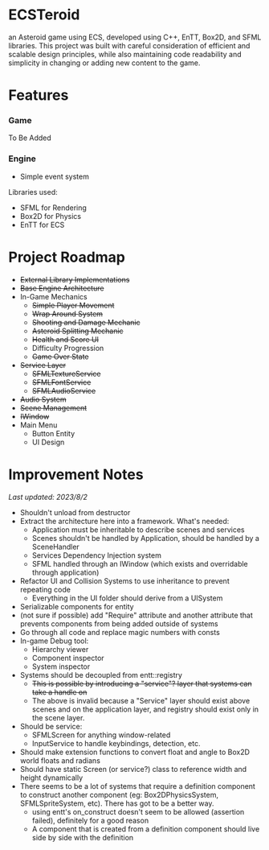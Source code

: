 # ECSTeroid
an Asteroid game using ECS, developed using C++, EnTT, Box2D, and SFML libraries. This project was built with careful consideration of efficient and scalable design principles, while also maintaining code readability and simplicity in changing or adding new content to the game.

# Features
### Game
To Be Added

### Engine
- Simple event system

Libraries used:
- SFML for Rendering
- Box2D for Physics
- EnTT for ECS

# Project Roadmap
- ~~External Library Implementations~~
- ~~Base Engine Architecture~~
- In-Game Mechanics
  - ~~Simple Player Movement~~
  - ~~Wrap Around System~~
  - ~~Shooting and Damage Mechanic~~
  - ~~Asteroid Splitting Mechanic~~
  - ~~Health and Score UI~~
  - Difficulty Progression
  - ~~Game Over State~~
- ~~Service Layer~~
  - ~~SFMLTextureService~~
  - ~~SFMLFontService~~
  - ~~SFMLAudioService~~
- ~~Audio System~~
- ~~Scene Management~~
- ~~IWindow~~
- Main Menu
  - Button Entity
  - UI Design

# Improvement Notes
_Last updated: 2023/8/2_
- Shouldn't unload from destructor
- Extract the architecture here into a framework. What's needed:
  - Application must be inheritable to describe scenes and services
  - Scenes shouldn't be handled by Application, should be handled by a SceneHandler
  - Services Dependency Injection system
  - SFML handled through an IWindow (which exists and overridable through application)
- Refactor UI and Collision Systems to use inheritance to prevent repeating code
  - Everything in the UI folder should derive from a UISystem
- Serializable components for entity
- (not sure if possible) add "Require" attribute and another attribute that prevents components from being added outside of systems
- Go through all code and replace magic numbers with consts
- In-game Debug tool:
  - Hierarchy viewer
  - Component inspector
  - System inspector
- Systems should be decoupled from entt::registry
  - ~~This is possible by introducing a "service"? layer that systems can take a handle on~~ 
  - The above is invalid because a "Service" layer should exist above scenes and on the application layer, and registry should exist only in the scene layer.
- Should be service:
  - SFMLScreen for anything window-related
  - InputService to handle keybindings, detection, etc.
- Should make extension functions to convert float and angle to Box2D world floats and radians
- Should have static Screen (or service?) class to reference width and height dynamically
- There seems to be a lot of systems that require a definition component to construct another component (eg: Box2DPhysicsSystem, SFMLSpriteSystem, etc). There has got to be a better way.
  - using entt's on_construct doesn't seem to be allowed (assertion failed), definitely for a good reason
  - A component that is created from a definition component should live side by side with the definition